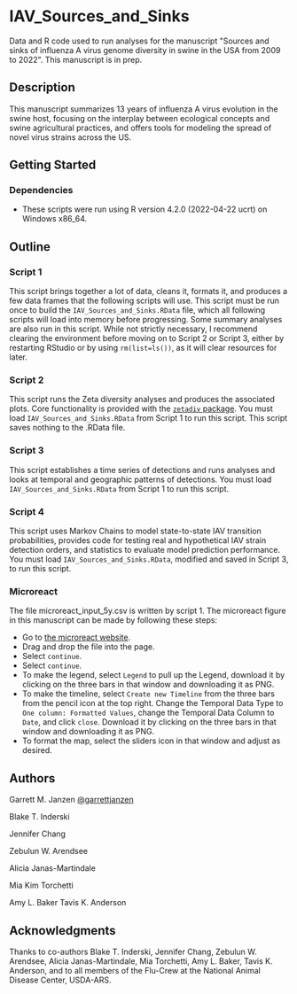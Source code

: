 # IAV_Sources_and_Sinks

Data and R code used to run analyses for the manuscript "Sources and sinks of influenza A virus genome diversity in swine in the USA from 2009 to 2022". This manuscript is in prep.

## Description

This manuscript summarizes 13 years of influenza A virus evolution in the swine host, focusing on the interplay between ecological concepts and swine agricultural practices, and offers tools for modeling the spread of novel virus strains across the US.

## Getting Started

### Dependencies

* These scripts were run using R version 4.2.0 (2022-04-22 ucrt) on Windows x86_64.

## Outline

### Script 1
This script brings together a lot of data, cleans it, formats it, and produces a few data frames that the following scripts will use. This script must be run once to build the `IAV_Sources_and_Sinks.RData` file, which all following scripts will load into memory before progressing. Some summary analyses are also run in this script. While not strictly necessary, I recommend clearing the environment before moving on to Script 2 or Script 3, either by restarting RStudio or by using `rm(list=ls())`, as it will clear resources for later.

### Script 2
This script runs the Zeta diversity analyses and produces the associated plots. Core functionality is provided with the [`zetadiv` package](https://cran.r-project.org/web/packages/zetadiv/index.html). You must load `IAV_Sources_and_Sinks.RData` from Script 1 to run this script. This script saves nothing to the .RData file.

### Script 3
This script establishes a time series of detections and runs analyses and looks at temporal and geographic patterns of detections. You must load `IAV_Sources_and_Sinks.RData` from Script 1 to run this script.

### Script 4
This script uses Markov Chains to model state-to-state IAV transition probabilities, provides code for testing real and hypothetical IAV strain detection orders, and statistics to evaluate model prediction performance. You must load `IAV_Sources_and_Sinks.RData`, modified and saved in Script 3, to run this script.

### Microreact
The file microreact_input_5y.csv is written by script 1. The microreact figure in this manuscript can be made by following these steps:
 * Go to [the microreact website](https://microreact.org/upload).
 * Drag and drop the file into the page.
 * Select `continue`.
 * Select `continue`.
 * To make the legend, select `Legend` to pull up the Legend, download it by clicking on the three bars in that window and downloading it as PNG.
 * To make the timeline, select `Create new Timeline` from the three bars from the pencil icon at the top right. Change the Temporal Data Type to `One column: Formatted Values`, change the Temporal Data Column to `Date`, and click `close`. Download it by clicking on the three bars in that window and downloading it as PNG.
 * To format the map, select the sliders icon in that window and adjust as desired.
   
## Authors
Garrett M. Janzen
[@garrettjanzen](https://twitter.com/garrettjanzen)

Blake T. Inderski

Jennifer Chang

Zebulun W. Arendsee

Alicia Janas-Martindale

Mia Kim Torchetti

Amy L. Baker
Tavis K. Anderson

## Acknowledgments
Thanks to co-authors Blake T. Inderski, Jennifer Chang, Zebulun W. Arendsee, Alicia Janas-Martindale, Mia Torchetti, Amy L. Baker, Tavis K. Anderson, and to all members of the Flu-Crew at the National Animal Disease Center, USDA-ARS.

